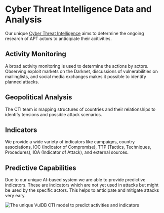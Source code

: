 # Cyber Threat Intelligence Data and Analysis

Our unique [Cyber Threat Intelligence](https://vuldb.com/?doc.cti) aims to determine the ongoing research of APT actors to anticipiate their acitivities.

## Activity Monitoring

A broad activity monitoring is used to determine the actions by actors. Observing exploit markets on the Darknet, discussions of vulnerabilities on mailinglists, and social media exchanges makes it possible to identify planned attacks.

## Geopolitical Analysis

The CTI team is mapping structures of countries and their relationships to identify tensions and possible attack scenarios.

## Indicators

We provide a wide variety of indicators like campaigns, country associations, IOC (Indicator of Compromise), TTP (Tactics, Techniques, Procedures), IOA (Indicator of Attack), and external sources.

## Predictive Capabilities

Due to our unique AI-based system we are able to provide predictive indicators. These are indicators which are not yet used in attacks but might be used by the specific actors. This helps to anticipate and mitigate attacks very eary.

![The unique VulDB CTI model to predict activities and indicators](https://vuldb.com/documentation/images/cti_model.png)
